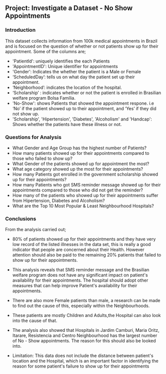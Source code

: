 
## Project: Investigate a Dataset - No Show Appointments

### Introduction
This dataset collects information from 100k medical appointments in Brazil and is focused on the question of whether or not patients show up for their appointment. Some of the columns are;
* 'PatientId': uniquely identifies the each Patients
* 'AppointmentID': Unique identifier for appointments
* 'Gender': Indicates the whether the patient is a Male or Female
* ‘ScheduledDay’: tells us on what day the patient set up their appointment.
* ‘Neighborhood’: indicates the location of the hospital.
* ‘Scholarship’ : indicates whether or not the patient is enrolled in Brasilian welfare program Bolsa Família.
* 'No-Show': shows Patients that showed the appointment respone. i.e ‘No’ if the patient showed up to their appointment, and ‘Yes’ if they did not show up.
* 'Scholarship', 'Hipertension', 'Diabetes', 'Alcoholism' and 'Handcap': Shows whether the patients have these illness or not.


### Questions for Analysis
* What Gender and Age Group has the highest number of Patients?
* How many patients showed up for their appointments compared to those who failed to show up?
* What Gender of the patients showed up for appointment the most?
* What age category showed up the most for their appointments?
* How many Patients got enrolled in the government scholarship showed up for their appointments?
* How many Patients who got SMS reminder message showed up for their appointments compared to those who did not get the reminder?
* How many of the patients who showed up for their appointments suffer from Hipertension, Diabetes and Alcoholism?
* What are the Top 10 Most Popular & Least Neighbourhood Hospitals?


### Conclusions
From the analysis carried out;

* 80% of patients showed up for their appointments and they have very low record of the listed illnesses in the data set, this is really a good indicator that people are concerned about their Health. However attention should also be paid to the remaining 20% patients that failed to show up for their appointments.

* This analysis reveals that SMS reminder message and the Brasilian welfare program does not have any significant impact on patient's availability for their appointments. The hospital should adopt other measures that can help improve Patient's availability for their appointments.

* There are also more Female patients than male, a research can be made to find out the cause of this, especially within the Neighbourhoods.

* These patients are mostly Children and Adults,the Hospital can also look into the cause of that.

* The analysis also showed that Hospitals in Jardim Camburi, Maria Oritz, Itarare, Resistencia and Centro Neighbourhood has the largest number of No - Show appointments. The reason for this should also be looked into.

* Limitation: This data does not include the distance between patient's location and the Hospital, which is an important factor in identifying the reason for some patient's failure to show up for their appointments
